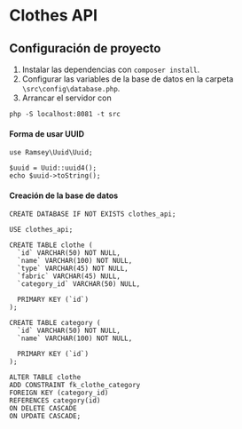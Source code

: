 # Clothes API

## Configuración de proyecto

1. Instalar las dependencias con `composer install`.
2. Configurar las variables de la base de datos en la carpeta `\src\config\database.php`.
3. Arrancar el servidor con

```
php -S localhost:8081 -t src
```

<!-- Notas -->

#### Forma de usar UUID

```
use Ramsey\Uuid\Uuid;

$uuid = Uuid::uuid4();
echo $uuid->toString();
```

#### Creación de la base de datos

```
CREATE DATABASE IF NOT EXISTS clothes_api;

USE clothes_api;

CREATE TABLE clothe (
  `id` VARCHAR(50) NOT NULL,
  `name` VARCHAR(100) NOT NULL,
  `type` VARCHAR(45) NOT NULL,
  `fabric` VARCHAR(45) NULL,
  `category_id` VARCHAR(50) NULL,

  PRIMARY KEY (`id`)
);

CREATE TABLE category (
  `id` VARCHAR(50) NOT NULL,
  `name` VARCHAR(100) NOT NULL,

  PRIMARY KEY (`id`)
);

ALTER TABLE clothe
ADD CONSTRAINT fk_clothe_category
FOREIGN KEY (category_id)
REFERENCES category(id)
ON DELETE CASCADE
ON UPDATE CASCADE;

```

